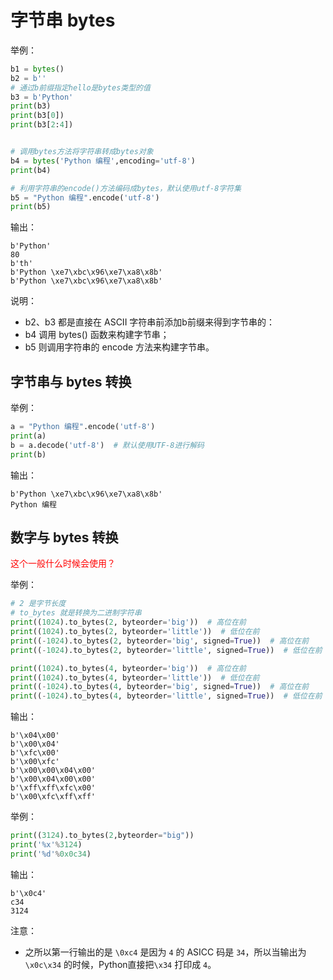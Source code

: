 # 字节串 bytes

举例：

```py
b1 = bytes()
b2 = b''
# 通过b前缀指定hello是bytes类型的值
b3 = b'Python'
print(b3)
print(b3[0])
print(b3[2:4])


# 调用bytes方法将字符串转成bytes对象
b4 = bytes('Python 编程',encoding='utf-8')
print(b4)

# 利用字符串的encode()方法编码成bytes，默认使用utf-8字符集
b5 = "Python 编程".encode('utf-8')
print(b5)
```

输出：


```
b'Python'
80
b'th'
b'Python \xe7\xbc\x96\xe7\xa8\x8b'
b'Python \xe7\xbc\x96\xe7\xa8\x8b'
```

说明：

- b2、b3 都是直接在 ASCII 字符串前添加b前缀来得到字节串的：
- b4 调用 bytes() 函数来构建字节串；
- b5 则调用字符串的 encode 方法来构建字节串。


## 字节串与 bytes 转换

举例：

```py
a = "Python 编程".encode('utf-8')
print(a)
b = a.decode('utf-8')  # 默认使用UTF-8进行解码
print(b)
```

输出：

```
b'Python \xe7\xbc\x96\xe7\xa8\x8b'
Python 编程
```

## 数字与 bytes 转换

<span style="color:red;">这个一般什么时候会使用？</span>

举例：

```py
# 2 是字节长度
# to_bytes 就是转换为二进制字符串
print((1024).to_bytes(2, byteorder='big'))  # 高位在前
print((1024).to_bytes(2, byteorder='little'))  # 低位在前
print((-1024).to_bytes(2, byteorder='big', signed=True))  # 高位在前
print((-1024).to_bytes(2, byteorder='little', signed=True))  # 低位在前

print((1024).to_bytes(4, byteorder='big'))  # 高位在前
print((1024).to_bytes(4, byteorder='little'))  # 低位在前
print((-1024).to_bytes(4, byteorder='big', signed=True))  # 高位在前
print((-1024).to_bytes(4, byteorder='little', signed=True))  # 低位在前
```

输出：


```
b'\x04\x00'
b'\x00\x04'
b'\xfc\x00'
b'\x00\xfc'
b'\x00\x00\x04\x00'
b'\x00\x04\x00\x00'
b'\xff\xff\xfc\x00'
b'\x00\xfc\xff\xff'
```


举例：

```py
print((3124).to_bytes(2,byteorder="big"))
print('%x'%3124)
print('%d'%0x0c34)
```


输出：

```
b'\x0c4'
c34
3124
```

注意：

- 之所以第一行输出的是 `\0xc4` 是因为 `4` 的 ASICC 码是 `34`，所以当输出为`\x0c\x34` 的时候，Python直接把`\x34` 打印成 `4`。


